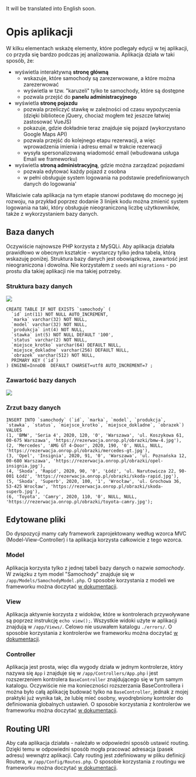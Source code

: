 It will be translated into English soon.

# Opis aplikacji
W kilku elementach wskażę elementy, które podlegały edycji w tej aplikacji, co przyda się bardzo podczas jej analizowania.
Aplikacja działa w taki sposób, że:

 - wyświetla interaktywną **stronę główną**
	 - wskazuje, które samochody są zarezerwowane, a które można zarezerwować
	 - wyświetla w tzw. "karuzeli" tylko te samochody, które są dostępne
	 - pozwala przejść do **panelu administracyjnego**
 - wyświetla **stronę pojazdu**
	 - pozwala przeliczyć stawkę w zależności od czasu wypożyczenia (dzięki bibliotece jQuery, chociaż mogłem też jeszcze łatwiej zastosować VueJS)
	 - pokazuje, gdzie dokładnie teraz znajduje się pojazd (wykorzystano Google Maps API)
	 - pozwala przejść do kolejnego etapu rezerwacji, a więc wprowadzenia imienia i adresu email w trakcie rezerwacji
	 - wysyła spersonalizowaną wiadomość email (wbudowana usługa Email we frameworku)
 - wyświetla **stroną administracyjną**, gdzie można zarządzać pojazdami
	 - pozwala edytować każdy pojazd z osobna
	 - w pełni obsługuje system logowania na podstawie predefiniowanych danych do logowania'

Właściwie cała aplikacja na tym etapie stanowi podstawę do mocnego jej rozwoju, na przykład poprzez dodanie 3 linijek kodu można zmienić system logowania na taki, który obsługuje nieograniczoną liczbę użytkowników, także z wykorzystaniem bazy danych.

## Baza danych
Oczywiście najnowsze PHP korzysta z MySQLi. Aby aplikacja działała prawidłowo w obecnym kształcie - wystarczy tylko jedna tabela, którą wskazuję poniżej. Struktura bazy danych jest obowiązkowa, zawartość jest nieograniczona i dowolna.
Nie korzystałem z `seeds` ani `migrations` - po prostu dla takiej aplikacji nie ma takiej potrzeby.
### Struktura bazy danych
![](https://rezerwacja.onrop.pl/dodatki/zrzut2.png)

    CREATE TABLE IF NOT EXISTS `samochody` (
      `id` int(11) NOT NULL AUTO_INCREMENT,
      `marka` varchar(32) NOT NULL,
      `model` varchar(32) NOT NULL,
      `produkcja` int(4) NOT NULL,
      `stawka` int(5) NOT NULL DEFAULT '100',
      `status` varchar(2) NOT NULL,
      `miejsce_krotko` varchar(64) DEFAULT NULL,
      `miejsce_dokladne` varchar(256) DEFAULT NULL,
      `obrazek` varchar(512) NOT NULL,
      PRIMARY KEY (`id`)
    ) ENGINE=InnoDB  DEFAULT CHARSET=utf8 AUTO_INCREMENT=7 ;

### Zawartość bazy danych
![](https://rezerwacja.onrop.pl/dodatki/zrzut1.png)
### Zrzut bazy danych 

    INSERT INTO `samochody` (`id`, `marka`, `model`, `produkcja`, `stawka`, `status`, `miejsce_krotko`, `miejsce_dokladne`, `obrazek`) VALUES
    (1, 'BMW', 'Seria 4', 2020, 120, '0', 'Warszawa', 'ul. Koszykowa 61, 00-675 Warszawa', 'https://rezerwacja.onrop.pl/obrazki/bmw-4.jpg'),
    (2, 'Mercedes', 'AMG GT 4-Door', 2020, 190, '0', NULL, NULL, 'https://rezerwacja.onrop.pl/obrazki/mercedes-gt.jpg'),
    (3, 'Opel', 'Insignia', 2020, 91, '0', 'Warszawa', 'ul. Poznańska 12, 00-680 Warszawa', 'https://rezerwacja.onrop.pl/obrazki/opel-insignia.jpg'),
    (4, 'Skoda', 'Rapid', 2020, 90, '0', 'Łódź', 'ul. Narutowicza 22, 90-001 Łódź', 'https://rezerwacja.onrop.pl/obrazki/skoda-rapid.jpg'),
    (5, 'Skoda', 'Superb', 2020, 100, '1', 'Wrocław', 'ul. Grochowa 36, 53-425 Wrocław', 'https://rezerwacja.onrop.pl/obrazki/skoda-superb.jpg'),
    (6, 'Toyota', 'Camry', 2020, 110, '0', NULL, NULL, 'https://rezerwacja.onrop.pl/obrazki/toyota-camry.jpg');
## Edytowane pliki
Do dyspozycji mamy cały framework zaprojektowany według wzorca MVC (Model-View-Controller) i ta aplikacja korzysta całkowicie z tego wzorca.
### Model
Aplikacja korzysta tylko z jednej tabeli bazy danych o nazwie *samochody*. W związku z tym model "Samochody" znajduje się w `/app/Models/SamochodyModel.php`.
O sposobie korzystania z modeli we frameworku można doczytać [w dokumentacji](https://codeigniter.com/user_guide/models/model.html).
### View
Aplikacja aktywnie korzysta z widoków, które w kontrolerach przywoływane są poprzez instrukcję `echo view();`. Wszystkie widoki użyte w aplikacji znajdują w `/app/Views/`. Celowo nie usuwałem katalogu `./errors/`. 
O sposobie korzystania z kontrolerów we frameworku można doczytać [w dokumentacji](https://codeigniter.com/user_guide/outgoing/views.html).
### Controller
Aplikacja jest prosta, więc dla wygody działa w jednym kontrolerze, który nazywa się `App` i znajduje się w `/app/Controllers/App.php` i jest rozszerzeniem kontrolera `BaseController` znajdującego się w tym samym katalogu. Oczywiście nie ma konieczności rozszerzania BaseControllera i można było całą aplikację budować tylko na `BaseController`, jednak z mojej praktyki już wynika tak, że lubię mieć osobny, wyodrębniony kontroler do definiowania globalnych ustawień.
O sposobie korzystania z kontrolerów we frameworku można doczytać [w dokumentacji](https://codeigniter.com/user_guide/incoming/controllers.html).
## Routing URI
Aby cała aplikacja działała - należało w odpowiedni sposób ustawić routing. Dzięki temu w odpowiedni sposób mogła pracować adresacja (pasek adresu) wewnątrz aplikacji. Cały routing jest zdefiniowany w pliku definicji Routera, w `/app/Config/Routes.php`.
O sposobie korzystania z routingu we frameworku można doczytać [w dokumentacji](https://codeigniter.com/user_guide/incoming/routing.html).
